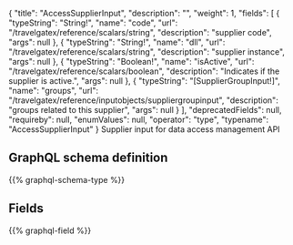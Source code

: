 {
  "title": "AccessSupplierInput",
  "description": "",
  "weight": 1,
  "fields": [
    {
      "typeString": "String!",
      "name": "code",
      "url": "/travelgatex/reference/scalars/string",
      "description": "supplier code",
      "args": null
    },
    {
      "typeString": "String!",
      "name": "dll",
      "url": "/travelgatex/reference/scalars/string",
      "description": "supplier instance",
      "args": null
    },
    {
      "typeString": "Boolean!",
      "name": "isActive",
      "url": "/travelgatex/reference/scalars/boolean",
      "description": "Indicates if the supplier is active.",
      "args": null
    },
    {
      "typeString": "[SupplierGroupInput!]",
      "name": "groups",
      "url": "/travelgatex/reference/inputobjects/suppliergroupinput",
      "description": "groups related to this supplier",
      "args": null
    }
  ],
  "deprecatedFields": null,
  "requireby": null,
  "enumValues": null,
  "operator": "type",
  "typename": "AccessSupplierInput"
}
Supplier input for data access management API
## GraphQL schema definition

{{% graphql-schema-type %}}

## Fields

{{% graphql-field %}}
